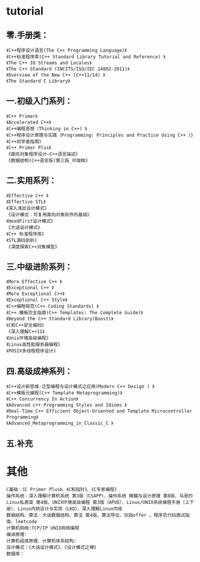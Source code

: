 # tutorial

## 零.手册类：

    《C++程序设计语言(The C++ Programming Language)》
    《C++标准程序库(C++ Standard Library Tutorial and Reference) 》
    《The C++ IO Streams and Locales》
    《The C++ Standard (INCITS/ISO/IEC 14882-2011)》
    《Overview of the New C++ (C++11/14) 》
    《The Standard C Library》
    
## 一.初级入门系列：

    《C++ Primer》
    《Accelerated C++》
    《C++编程思想（Thinking in C++) 》
    《C++程序设计原理与实践（Programming: Principles and Practice Using C++ ）》
    《C++初学者指南》
    《C++ Primer Plus》
    《面向对象程序设计—C++语言描述》
    《数据结构(C++语言版)第三版_邓俊辉》
    
## 二.实用系列：

    《Effective C++ 》
    《Effective STL》
    《深入浅出设计模式》
    《设计模式：可复用面向对象软件的基础》
    《HeadFirst设计模式》
    《大话设计模式》
    《C++ 标准程序库》
    《STL源码剖析》
    《深度探索C++对象模型》
    
## 三.中级进阶系列：

    《More Effective C++ 》
    《Exceptional C++ 》
    《More Exceptional C++》
    《Exceptional C++ Style》
    《C++编程规范(C++ Coding Standards) 》
    《C++ 模板完全指南(C++ Templates: The Complete Guide)》
    《Beyond the C++ Standard Library(Boost)》
    《C和C++安全编码》
    《深入理解C++11》
    《Unix环境高级编程》
    《Linux高性能服务器编程》
    《POSIX多线程程序设计》

## 四.高级成神系列：

    《C++设计新思维-泛型编程与设计模式之应用(Modern C++ Design ) 》
    《C++模板元编程(C++ Template Metaprogramming)》
    《C++ Concurrency In Action》
    《Advanced c++ Programming Styles and Idioms 》
    《Real-Time C++ Efficient Object-Oriented and Template Microcontroller Programming》
    《Advanced_Metaprogramming_in_Classic_C 》
    
## 五.补充

# 其他

    C基础：《C Primer Plus》、《C和指针》、《C专家编程》
    操作系统：深入理解计算机系统 第3版（CSAPP）、操作系统 精髓与设计原理 第8版、鸟哥的Linux私房菜 第4版、UNIX环境高级编程 第3版（APUE）、Linux/UNIX系统编程手册（上下册）、Linux内核设计与实现（LKD）、深入理解Linux内核
    数据结构、算法：大话数据结构、算法 第4版、算法导论、剑指offer 、程序员代码面试指南、leetcode
    计算机网络:TCP/IP UNIX网络编程
    编译原理:
    计算机组成原理、计算机体系结构:
    设计模式：《大话设计模式》、《设计模式之禅》
    数据库：

